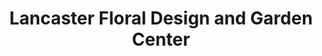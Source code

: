 ---
title: "Lancaster Floral Design and Garden Center"
url: /lancaster/lancaster-floral-design-and-garden-center/
shop: Garten-Center
---